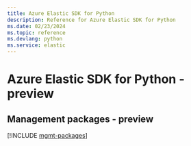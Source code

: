 ```yaml
---
title: Azure Elastic SDK for Python
description: Reference for Azure Elastic SDK for Python
ms.date: 02/23/2024
ms.topic: reference
ms.devlang: python
ms.service: elastic
---
```

# Azure Elastic SDK for Python - preview

## Management packages - preview
[!INCLUDE [mgmt-packages](elastic-mgmt-index.md)]
